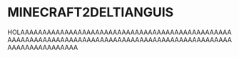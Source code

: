 # MINECRAFT2DELTIANGUIS
HOLAAAAAAAAAAAAAAAAAAAAAAAAAAAAAAAAAAAAAAAAAAAAAAAAAAAAAAAAAAAAAAAAAAAAAAAAAAAAAAAAAAAAAAAAAAAAAAAAAAAAAAAAAAAAAAAAAAA
